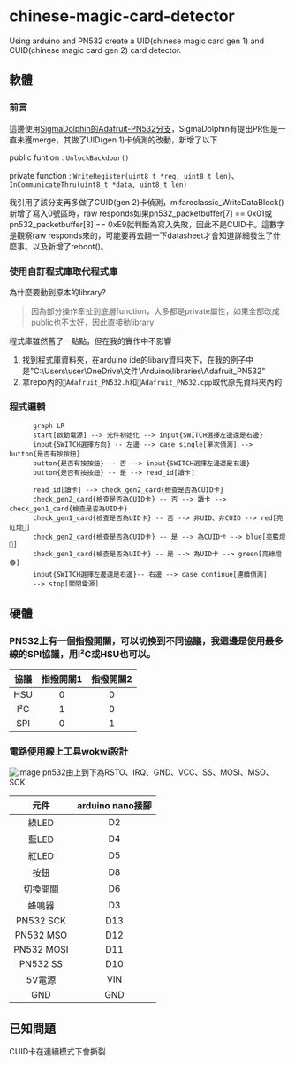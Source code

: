 # chinese-magic-card-detector
Using arduino and PN532 create a UID(chinese magic card gen 1) and CUID(chinese magic card gen 2) card detector. 
## 軟體
### 前言
這邊使用[SigmaDolphin的Adafruit-PN532分支](https://github.com/SigmaDolphin/Adafruit-PN532)，SigmaDolphin有提出PR但是一直未獲merge，其做了UID(gen 1)卡偵測的改動，新增了以下

public funtion : `UnlockBackdoor()`

private function : `WriteRegister(uint8_t *reg, uint8_t len)`、`InCommunicateThru(uint8_t *data, uint8_t len)`

我引用了該分支再多做了CUID(gen 2)卡偵測，mifareclassic_WriteDataBlock()新增了寫入0號區時，raw responds如果pn532_packetbuffer[7] == 0x01或pn532_packetbuffer[8] == 0xE9就判斷為寫入失敗，因此不是CUID卡。這數字是觀察raw responds來的，可能要再去翻一下datasheet才會知道詳細發生了什麼事。以及新增了reboot()。

### 使用自訂程式庫取代程式庫
為什麼要動到原本的library?
> 因為部分操作牽扯到底層function，大多都是private屬性，如果全部改成public也不太好，因此直接動library

程式庫雖然舊了一點點，但在我的實作中不影響
1. 找到程式庫資料夾，在arduino ide的libary資料夾下，在我的例子中是"C:\Users\user\OneDrive\文件\Arduino\libraries\Adafruit_PN532"
2. 拿repo內的`📄Adafruit_PN532.h`和`📄Adafruit_PN532.cpp`取代原先資料夾內的

### 程式邏輯
```mermaid
      graph LR
      start[啟動電源] --> 元件初始化 --> input{SWITCH選擇左邊還是右邊}
      input{SWITCH選擇方向} -- 左邊 --> case_single[單次偵測] --> button{是否有按按鈕}
      button{是否有按按鈕} -- 否 --> input{SWITCH選擇左邊還是右邊}
      button{是否有按按鈕} -- 是 --> read_id[讀卡]
      
      read_id[讀卡] --> check_gen2_card{檢查是否為CUID卡}
      check_gen2_card{檢查是否為CUID卡} -- 否 --> 讀卡 --> check_gen1_card{檢查是否為UID卡}
      check_gen1_card{檢查是否為UID卡} -- 否 --> 非UID、非CUID --> red[亮紅燈🔴]
      check_gen2_card{檢查是否為CUID卡} -- 是 --> 為CUID卡 --> blue[亮藍燈🔵]
      check_gen1_card{檢查是否為UID卡} -- 是 --> 為UID卡 --> green[亮綠燈🟢]
      input{SWITCH選擇左邊還是右邊}-- 右邊 --> case_continue[連續偵測]
      --> stop[關閉電源]
```

## 硬體
### PN532上有一個指撥開關，可以切換到不同協議，我這邊是使用~~最多線~~的SPI協議，用I²C或HSU也可以。
|協議|指撥開關1|指撥開關2
|:-:|:-:|:-:|
|HSU|0|0|
|I²C|1|0|
|SPI|0|1|

### 電路使用線上工具wokwi設計

![image](https://github.com/user-attachments/assets/8a750df4-3939-4bb9-ada3-a8086b122dc8)
pn532由上到下為RSTO、IRQ、GND、VCC、SS、MOSI、MSO、SCK

|元件|arduino nano接腳
|:-:|:-:|
|綠LED|D2|
|藍LED|D4|
|紅LED|D5|
|按鈕|D8|
|切換開關|D6|
|蜂鳴器|D3|
|PN532 SCK|D13|
|PN532 MSO|D12|
|PN532 MOSI|D11|
|PN532 SS|D10|
|5V電源|VIN|
|GND|GND|

## 已知問題
CUID卡在連續模式下會撕裂



